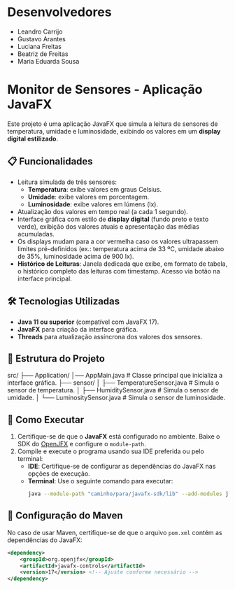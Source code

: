 # Desenvolvedores
- Leandro Carrijo
- Gustavo Arantes
- Luciana Freitas
- Beatriz de Freitas
- Maria Eduarda Sousa

# Monitor de Sensores - Aplicação JavaFX

Este projeto é uma aplicação JavaFX que simula a leitura de sensores de temperatura, umidade e luminosidade, exibindo os valores em um **display digital estilizado**.

## 📋 Funcionalidades
- Leitura simulada de três sensores:
  - **Temperatura**: exibe valores em graus Celsius.
  - **Umidade**: exibe valores em porcentagem.
  - **Luminosidade**: exibe valores em lúmens (lx).
- Atualização dos valores em tempo real (a cada 1 segundo).
- Interface gráfica com estilo de **display digital** (fundo preto e texto verde), exibição dos valores atuais e apresentação das médias acumuladas.
- Os displays mudam para a cor vermelha caso os valores ultrapassem limites pré-definidos (ex.: temperatura acima de 33 ºC, umidade abaixo de 35%, luminosidade acima de 900 lx).
- **Histórico de Leituras**: Janela dedicada que exibe, em formato de tabela, o histórico completo das leituras com timestamp. Acesso via botão na interface principal.

## 🛠️ Tecnologias Utilizadas
- **Java 11 ou superior** (compatível com JavaFX 17).
- **JavaFX** para criação da interface gráfica.
- **Threads** para atualização assíncrona dos valores dos sensores.

## 📂 Estrutura do Projeto
src/ ├── Application/ 
            │── AppMain.java # Classe principal que inicializa a interface gráfica. 
├── sensor/ │ 
            ├── TemperatureSensor.java # Simula o sensor de temperatura. │ 
            ├── HumiditySensor.java # Simula o sensor de umidade. │ 
            └── LuminositySensor.java # Simula o sensor de luminosidade.

## 🚀 Como Executar
1. Certifique-se de que o **JavaFX** está configurado no ambiente. Baixe o SDK do [OpenJFX](https://openjfx.io/) e configure o `module-path`.
2. Compile e execute o programa usando sua IDE preferida ou pelo terminal:
   - **IDE**: Certifique-se de configurar as dependências do JavaFX nas opções de execução.
   - **Terminal**: Use o seguinte comando para executar:
     ```bash
     java --module-path "caminho/para/javafx-sdk/lib" --add-modules javafx.controls,javafx.fxml -cp target/classes Application.AppMain
     ```

## 🔧 Configuração do Maven
No caso de usar Maven, certifique-se de que o arquivo `pom.xml` contém as dependências do JavaFX:
```xml
<dependency>
    <groupId>org.openjfx</groupId>
    <artifactId>javafx-controls</artifactId>
    <version>17</version> <!-- Ajuste conforme necessário -->
</dependency>
